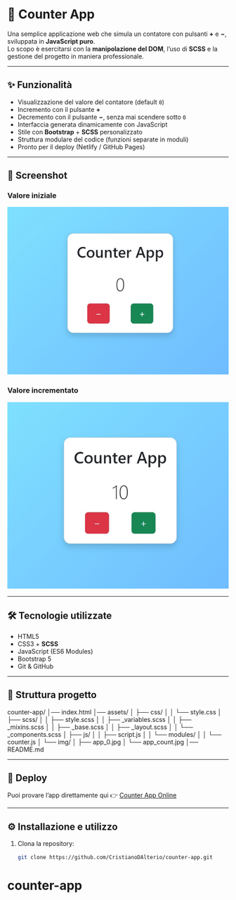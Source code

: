 # 🌌 Counter App

Una semplice applicazione web che simula un contatore con pulsanti **+** e **−**, sviluppata in **JavaScript puro**.  
Lo scopo è esercitarsi con la **manipolazione del DOM**, l’uso di **SCSS** e la gestione del progetto in maniera professionale.

---

## ✨ Funzionalità

- Visualizzazione del valore del contatore (default `0`)
- Incremento con il pulsante **+**
- Decremento con il pulsante **−**, senza mai scendere sotto `0`
- Interfaccia generata dinamicamente con JavaScript
- Stile con **Bootstrap** + **SCSS** personalizzato
- Struttura modulare del codice (funzioni separate in moduli)
- Pronto per il deploy (Netlify / GitHub Pages)

---

## 📸 Screenshot

### Valore iniziale
![Counter App](assets/img/app_0.jpg)

### Valore incrementato
![Counter App](assets/img/app_count.jpg)

---

## 🛠️ Tecnologie utilizzate

- HTML5
- CSS3 + **SCSS**
- JavaScript (ES6 Modules)
- Bootstrap 5
- Git & GitHub

---

## 📂 Struttura progetto

counter-app/
│── index.html
│── assets/
│ ├── css/
│ │ └── style.css
│ ├── scss/
│ │ ├── style.scss
│ │ ├── _variables.scss
│ │ ├── _mixins.scss
│ │ ├── _base.scss
│ │ ├── _layout.scss
│ │ └── _components.scss
│ ├── js/
│ │ ├── script.js
│ │ └── modules/
│ │ └── counter.js
│ └── img/
│   ├── app_0.jpg
│   └── app_count.jpg
│── README.md


---

## 🚀 Deploy

Puoi provare l’app direttamente qui 👉 [Counter App Online](https://counter-app-cristiano-f0d0a.web.app)

---

## ⚙️ Installazione e utilizzo

1. Clona la repository:
   ```bash
   git clone https://github.com/CristianoDAlterio/counter-app.git
# counter-app
